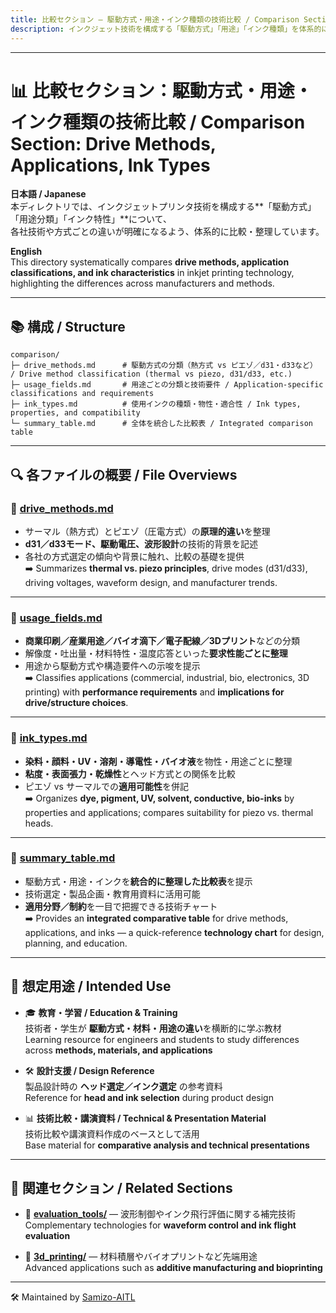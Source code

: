 ```yaml
---
title: 比較セクション — 駆動方式・用途・インク種類の技術比較 / Comparison Section — Drive Methods, Applications, Ink Types  
description: インクジェット技術を構成する「駆動方式」「用途」「インク種類」を体系的に比較・整理 / Systematic comparison of inkjet drive methods, application fields, and ink types
---
```


---

# 📊 **比較セクション：駆動方式・用途・インク種類の技術比較 / Comparison Section: Drive Methods, Applications, Ink Types**

**日本語 / Japanese**  
本ディレクトリでは、インクジェットプリンタ技術を構成する**「駆動方式」「用途分類」「インク特性」**について、  
各社技術や方式ごとの違いが明確になるよう、体系的に比較・整理しています。  

**English**  
This directory systematically compares **drive methods, application classifications, and ink characteristics** in inkjet printing technology,  
highlighting the differences across manufacturers and methods.  

---

## 📚 **構成 / Structure**

```plaintext
comparison/
├─ drive_methods.md      # 駆動方式の分類（熱方式 vs ピエゾ／d31・d33など） / Drive method classification (thermal vs piezo, d31/d33, etc.)
├─ usage_fields.md       # 用途ごとの分類と技術要件 / Application-specific classifications and requirements
├─ ink_types.md          # 使用インクの種類・物性・適合性 / Ink types, properties, and compatibility
└─ summary_table.md      # 全体を統合した比較表 / Integrated comparison table
```

---

## 🔍 **各ファイルの概要 / File Overviews**

### 🔹 [**drive_methods.md**](./drive_methods.md)
- サーマル（熱方式）とピエゾ（圧電方式）の**原理的違い**を整理  
- **d31／d33モード、駆動電圧、波形設計**の技術的背景を記述  
- 各社の方式選定の傾向や背景に触れ、比較の基礎を提供  
➡️ Summarizes **thermal vs. piezo principles**, drive modes (d31/d33), driving voltages, waveform design, and manufacturer trends.  

---

### 🔹 [**usage_fields.md**](./usage_fields.md)
- **商業印刷／産業用途／バイオ滴下／電子配線／3Dプリント**などの分類  
- 解像度・吐出量・材料特性・温度応答といった**要求性能ごとに整理**  
- 用途から駆動方式や構造要件への示唆を提示  
➡️ Classifies applications (commercial, industrial, bio, electronics, 3D printing) with **performance requirements** and **implications for drive/structure choices**.  

---

### 🔹 [**ink_types.md**](./ink_types.md)
- **染料・顔料・UV・溶剤・導電性・バイオ液**を物性・用途ごとに整理  
- **粘度・表面張力・乾燥性**とヘッド方式との関係を比較  
- ピエゾ vs サーマルでの**適用可能性**を併記  
➡️ Organizes **dye, pigment, UV, solvent, conductive, bio-inks** by properties and applications; compares suitability for piezo vs. thermal heads.  

---

### 🔹 [**summary_table.md**](./summary_table.md)
- 駆動方式・用途・インクを**統合的に整理した比較表**を提示  
- 技術選定・製品企画・教育用資料に活用可能  
- **適用分野／制約**を一目で把握できる技術チャート  
➡️ Provides an **integrated comparative table** for drive methods, applications, and inks — a quick-reference **technology chart** for design, planning, and education.  

---

## 🎯 **想定用途 / Intended Use**

- 🎓 **教育・学習 / Education & Training**  
  技術者・学生が **駆動方式・材料・用途の違い**を横断的に学ぶ教材  
  Learning resource for engineers and students to study differences across **methods, materials, and applications**  

- 🛠 **設計支援 / Design Reference**  
  製品設計時の **ヘッド選定／インク選定** の参考資料  
  Reference for **head and ink selection** during product design  

- 📊 **技術比較・講演資料 / Technical & Presentation Material**  
  技術比較や講演資料作成のベースとして活用  
  Base material for **comparative analysis and technical presentations**  

---

## 📎 **関連セクション / Related Sections**

- 🔗 [**evaluation_tools/**](../evaluation_tools/) — 波形制御やインク飛行評価に関する補完技術  
  Complementary technologies for **waveform control and ink flight evaluation**  

- 🔗 [**3d_printing/**](../3d_printing/) — 材料積層やバイオプリントなど先端用途  
  Advanced applications such as **additive manufacturing and bioprinting**  

---

🛠️ Maintained by [Samizo-AITL](https://samizo-aitl.github.io)
